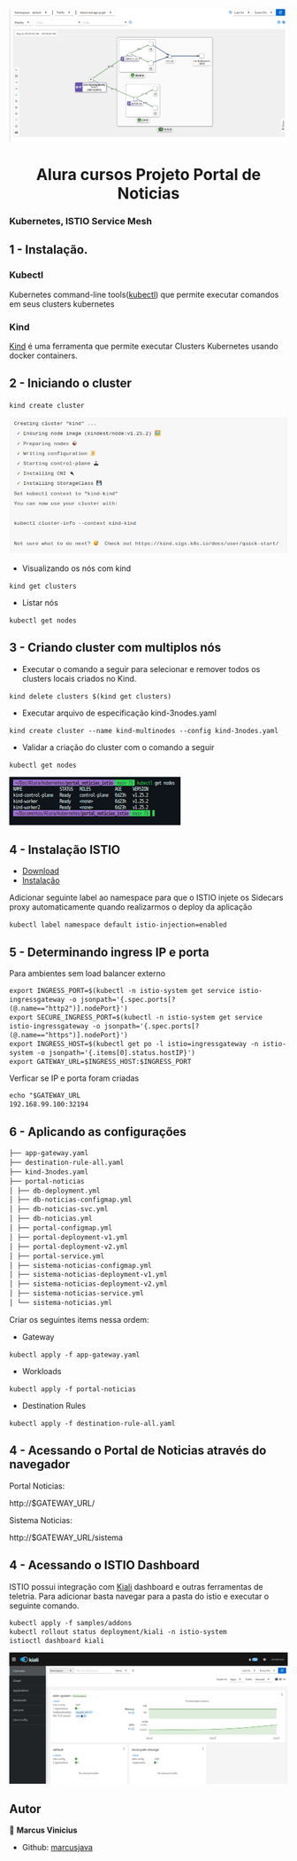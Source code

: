 <p>
  <img alt="Schema" src="./images/istio_alura.gif" />
  
</p>

<h1 align="center">Alura cursos Projeto Portal de Noticias </h1>

### Kubernetes, ISTIO Service Mesh

## 1 - Instalação.

### Kubectl

Kubernetes command-line tools(<a href="https://kubernetes.io/docs/tasks/tools/">kubectl</a>) que permite executar comandos em seus clusters kubernetes

### Kind

<a href='https://kind.sigs.k8s.io/' target="_blank">Kind</a> é uma ferramenta que permite executar Clusters Kubernetes usando docker containers.

## 2 - Iniciando o cluster

`kind create cluster`

<p>
  <img alt="Schema" src="./images/kind_create.png" />
</p>

- Visualizando os nós com kind

`kind get clusters`

- Listar nós

`kubectl get nodes`

## 3 - Criando cluster com multiplos nós

- Executar o comando a seguir para selecionar e remover todos os clusters locais criados no Kind.

`kind delete clusters $(kind get clusters)`

- Executar arquivo de especificação kind-3nodes.yaml

`kind create cluster --name kind-multinodes --config kind-3nodes.yaml`

- Validar a criação do cluster com o comando a seguir

`kubectl get nodes`

<p>
  <img alt="Schema" src="./images/kind_nodes.png" />
</p>

## 4 - Instalação ISTIO

- <a href='https://istio.io/latest/docs/setup/getting-started/#download' target="_blank">Download</a>
- <a href='https://istio.io/latest/docs/setup/getting-started/#install' target="_blank">Instalação</a>

Adicionar seguinte label ao namespace para que o ISTIO injete os Sidecars proxy automaticamente quando realizarmos o deploy da aplicação

`kubectl label namespace default istio-injection=enabled`

## 5 - Determinando ingress IP e porta

Para ambientes sem load balancer externo

```
export INGRESS_PORT=$(kubectl -n istio-system get service istio-ingressgateway -o jsonpath='{.spec.ports[?(@.name=="http2")].nodePort}')
export SECURE_INGRESS_PORT=$(kubectl -n istio-system get service istio-ingressgateway -o jsonpath='{.spec.ports[?(@.name=="https")].nodePort}')
export INGRESS_HOST=$(kubectl get po -l istio=ingressgateway -n istio-system -o jsonpath='{.items[0].status.hostIP}')
export GATEWAY_URL=$INGRESS_HOST:$INGRESS_PORT

```

Verficar se IP e porta foram criadas

```
echo "$GATEWAY_URL
192.168.99.100:32194
```

## 6 - Aplicando as configurações

```markdown
├── app-gateway.yaml
├── destination-rule-all.yaml
├── kind-3nodes.yaml
├── portal-noticias
│ ├── db-deployment.yml
│ ├── db-noticias-configmap.yml
│ ├── db-noticias-svc.yml
│ ├── db-noticias.yml
│ ├── portal-configmap.yml
│ ├── portal-deployment-v1.yml
│ ├── portal-deployment-v2.yml
│ ├── portal-service.yml
│ ├── sistema-noticias-configmap.yml
│ ├── sistema-noticias-deployment-v1.yml
│ ├── sistema-noticias-deployment-v2.yml
│ ├── sistema-noticias-service.yml
│ └── sistema-noticias.yml
```

Criar os seguintes items nessa ordem:

- Gateway

`kubectl apply -f app-gateway.yaml`

- Workloads

`kubectl apply -f portal-noticias`

- Destination Rules

`kubectl apply -f destination-rule-all.yaml`

## 4 - Acessando o Portal de Noticias através do navegador

Portal Noticias:

http://$GATEWAY_URL/

Sistema Noticias:

http://$GATEWAY_URL/sistema

## 4 - Acessando o ISTIO Dashboard

ISTIO possui integração com <a href="https://istio.io/latest/docs/ops/integrations/kiali/" target="_blank">Kiali</a> dashboard e outras ferramentas de teletria. Para adicionar basta navegar para a pasta do istio e executar o seguinte comando.

```
kubectl apply -f samples/addons
kubectl rollout status deployment/kiali -n istio-system
istioctl dashboard kiali

```

<p>
  <img alt="Schema" src="./images/kiali.png" />
</p>

## Autor

👤 **Marcus Vinicius**

- Github: [marcusjava](https://github.com/marcusjava)
